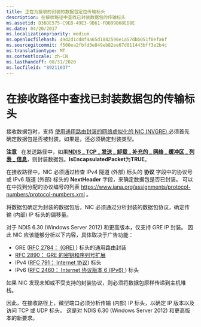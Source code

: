 ```yaml
---
title: 正在为接收的封装的数据包定位传输标头
description: 在接收路径中查找已封装数据包的传输标头
ms.assetid: D3BDE575-C9EB-49E3-9B61-FDB99B68ED8E
ms.date: 04/20/2017
ms.localizationpriority: medium
ms.openlocfilehash: 49d2d1cd8f4a65d1882596e1a57dbb051f0efa6f
ms.sourcegitcommit: f500ea2fbfd3e849eb82ee67d011443bff3e2b4c
ms.translationtype: MT
ms.contentlocale: zh-CN
ms.lasthandoff: 08/31/2020
ms.locfileid: "89211037"
---
```

# <a name="locating-the-transport-header-for-encapsulated-packets-in-the-receive-path"></a>在接收路径中查找已封装数据包的传输标头

接收数据包时，支持 [使用通用路由封装的网络虚拟化的 NIC (NVGRE) ](network-virtualization-using-generic-routing-encapsulation--nvgre--task-offload.md) 必须首先确定数据包是否被封装，如果是，还必须确定封装类型。

**注意**   在发送路径中，如果[**NDIS \_ TCP \_ 发送 \_ 卸载 \_ 补充的 \_ 网络 \_ 缓冲区 \_ 列表 \_ 信息**](/windows-hardware/drivers/ddi/ndis/ns-ndis-_ndis_tcp_send_offloads_supplemental_net_buffer_list_info)，则封装数据包。**IsEncapsulatedPacket**为**TRUE**。
 

在接收路径中，NIC 必须通过检查 IPv4 隧道 (外部) 标头的 **协议** 字段中的协议号或 IPv6 隧道 (外部) 标头的 **NextHeader** 字段，来确定数据包是否已封装。 可以在中找到分配的协议编号的列表 <https://www.iana.org/assignments/protocol-numbers/protocol-numbers.xml> 。

将数据包确定为封装的数据包后，NIC 必须通过分析封装的数据包协议，确定传输 (内部) IP 标头的偏移量。

对于 NDIS 6.30 (Windows Server 2012) 和更高版本，仅支持 GRE IP 封装。 因此 NIC 应该能够分析以下内容，具体取决于广告功能：

-   GRE ([RFC 2784： (GRE) ](https://tools.ietf.org/html/rfc2784)) 标头的通用路由封装
-   [RFC 2890： GRE 的密钥和序列号扩展](https://tools.ietf.org/html/rfc2890)
-   IPv4 ([RFC 791： Internet 协议](https://tools.ietf.org/html/rfc791)) 标头
-   IPv6 ([RFC 2460： Internet 协议版本 6 (IPv6) ](https://tools.ietf.org/html/rfc2460)) 标头

如果 NIC 发现未知或不受支持的封装协议，则必须将数据包原样传递到主机堆栈。

因此，在接收路径上，微型端口必须分析传输 (内部) IP 标头，以确定 IP 版本以及访问 TCP 或 UDP 标头。 这是对 NDIS 6.30 (Windows Server 2012) 和更高版本的新要求。

 

